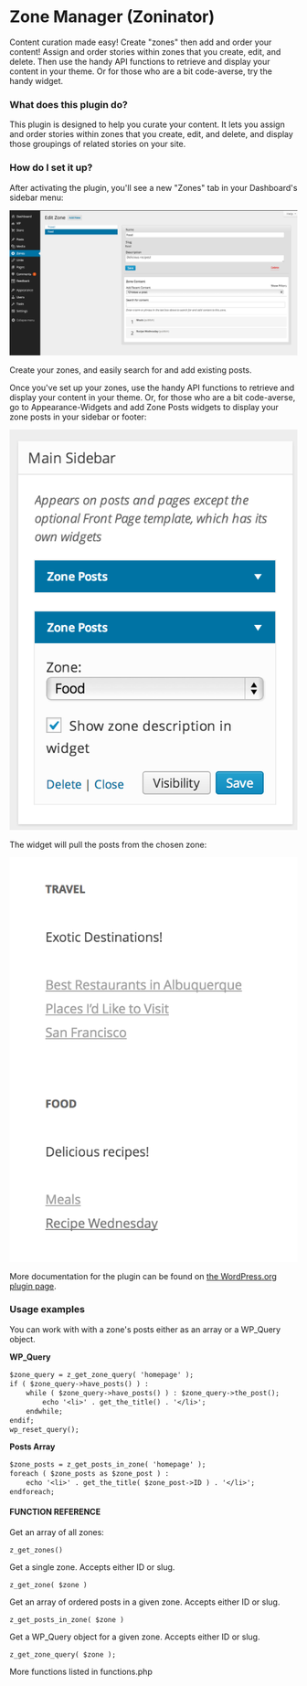 # Zone Manager (Zoninator) 

Content curation made easy! Create "zones" then add and order your content!
Assign and order stories within zones that you create, edit, and delete. Then use the handy API functions to retrieve and display your content in your theme. Or for those who are a bit code-averse, try the handy widget.

### What does this plugin do?

This plugin is designed to help you curate your content. It lets you assign and order stories within zones that you create, edit, and delete, and display those groupings of related stories on your site.

### How do I set it up?

After activating the plugin, you'll see a new "Zones" tab in your Dashboard's sidebar menu:

![zones](zones.png)

Create your zones, and easily search for and add existing posts.

Once you've set up your zones, use the handy API functions to retrieve and display your content in your theme. Or, for those who are a bit code-averse, go to Appearance-Widgets and add Zone Posts widgets to display your zone posts in your sidebar or footer:

![zone widget](zone-widget.png)

The widget will pull the posts from the chosen zone:

![zone display](zone-display.png)

More documentation for the plugin can be found on [the WordPress.org plugin page](https://wordpress.org/plugins/zoninator/).

### Usage examples

You can work with with a zone's posts either as an array or a WP_Query object.

**WP_Query**

```
$zone_query = z_get_zone_query( 'homepage' );
if ( $zone_query->have_posts() ) :
	while ( $zone_query->have_posts() ) : $zone_query->the_post();
		echo '<li>' . get_the_title() . '</li>';
	endwhile;
endif;
wp_reset_query();
```

**Posts Array**

```
$zone_posts = z_get_posts_in_zone( 'homepage' );
foreach ( $zone_posts as $zone_post ) :
	echo '<li>' . get_the_title( $zone_post->ID ) . '</li>';
endforeach;
```

#### FUNCTION REFERENCE

Get an array of all zones:

```
z_get_zones()
```

Get a single zone. Accepts either ID or slug.

```
z_get_zone( $zone )
```

Get an array of ordered posts in a given zone. Accepts either ID or slug.

```
z_get_posts_in_zone( $zone )
```

Get a WP_Query object for a given zone. Accepts either ID or slug.

```
z_get_zone_query( $zone );
```

More functions listed in functions.php
